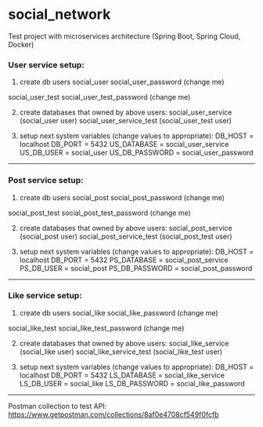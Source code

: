 # social_network
Test project with microservices architecture (Spring Boot, Spring Cloud, Docker)

### User service setup:

1. create db users
social_user
social_user_password (change me)

social_user_test
social_user_test_password (change me)

2. create databases that owned by above users:
social_user_service (social_user user)
social_user_service_test (social_user_test user)

3. setup next system variables (change values to appropriate):
DB_HOST = localhost
DB_PORT = 5432
US_DATABASE = social_user_service
US_DB_USER = social_user
US_DB_PASSWORD = social_user_password
---


### Post service setup:

1. create db users
social_post
social_post_password (change me)

social_post_test
social_post_test_password (change me)

2. create databases that owned by above users:
social_post_service (social_post user)
social_post_service_test (social_post_test user)

3. setup next system variables (change values to appropriate):
DB_HOST = localhost
DB_PORT = 5432
PS_DATABASE = social_post_service
PS_DB_USER = social_post
PS_DB_PASSWORD = social_post_password
---


### Like service setup:

1. create db users
social_like
social_like_password (change me)

social_like_test
social_like_test_password (change me)

2. create databases that owned by above users:
social_like_service (social_like user)
social_like_service_test (social_like_test user)

3. setup next system variables (change values to appropriate):
DB_HOST = localhost
DB_PORT = 5432
LS_DATABASE = social_like_service
LS_DB_USER = social_like
LS_DB_PASSWORD = social_like_password
---

Postman collection to test API:
https://www.getpostman.com/collections/8af0e4708cf549f0fcfb